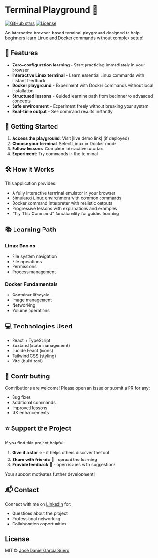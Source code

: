 # Terminal Playground 🚀

[![GitHub stars](https://img.shields.io/github/stars/joegsuero/terminal-playground?style=social)](https://github.com/joegsuero/terminal-playground/stargazers)
[![License](https://img.shields.io/badge/license-MIT-blue.svg)](https://opensource.org/licenses/MIT)

An interactive browser-based terminal playground designed to help beginners learn Linux and Docker commands without complex setup!

## 🌟 Features

- **Zero-configuration learning** - Start practicing immediately in your browser
- **Interactive Linux terminal** - Learn essential Linux commands with instant feedback
- **Docker playground** - Experiment with Docker commands without local installation
- **Structured lessons** - Guided learning path from beginner to advanced concepts
- **Safe environment** - Experiment freely without breaking your system
- **Real-time output** - See command results instantly

## 🚀 Getting Started

1. **Access the playground**: Visit [live demo link] (if deployed)
2. **Choose your terminal**: Select Linux or Docker mode
3. **Follow lessons**: Complete interactive tutorials
4. **Experiment**: Try commands in the terminal

## 🛠️ How It Works

This application provides:

- A fully interactive terminal emulator in your browser
- Simulated Linux environment with common commands
- Docker command interpreter with realistic outputs
- Progressive lessons with explanations and examples
- "Try This Command" functionality for guided learning

## 📚 Learning Path

### Linux Basics

- File system navigation
- File operations
- Permissions
- Process management

### Docker Fundamentals

- Container lifecycle
- Image management
- Networking
- Volume operations

## 💻 Technologies Used

- React + TypeScript
- Zustand (state management)
- Lucide React (icons)
- Tailwind CSS (styling)
- Vite (build tool)

## 🤝 Contributing

Contributions are welcome! Please open an issue or submit a PR for any:

- Bug fixes
- Additional commands
- Improved lessons
- UX enhancements

## ⭐ Support the Project

If you find this project helpful:

1. **Give it a star** ⭐ - it helps others discover the tool
2. **Share with friends** 👥 - spread the learning
3. **Provide feedback** 💬 - open issues with suggestions

Your support motivates further development!

## 📬 Contact

Connect with me on [LinkedIn](https://www.linkedin.com/in/joegsuero) for:

- Questions about the project
- Professional networking
- Collaboration opportunities

## License

MIT © [José Daniel García Suero](https://github.com/joegsuero)
